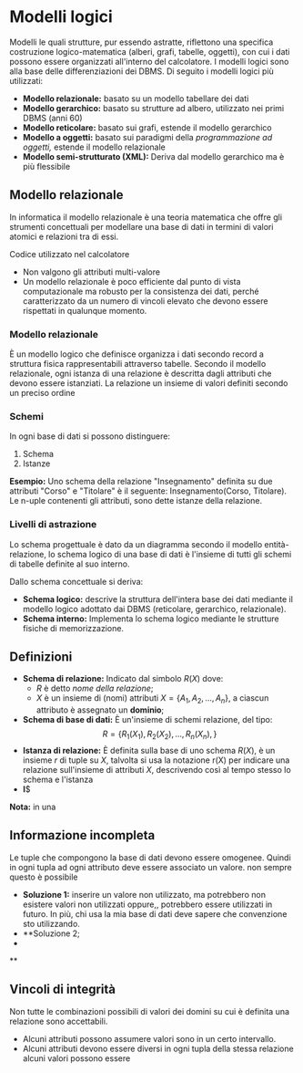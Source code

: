 <link href="styles.css" rel="stylesheet"></link>

# Modelli logici
Modelli le quali strutture, pur essendo astratte, riflettono una specifica costruzione logico-matematica (alberi, grafi, tabelle, oggetti), con cui i dati possono essere organizzati all'interno del calcolatore. I modelli logici sono alla base delle differenziazioni dei DBMS. Di seguito i modelli logici più utilizzati:

- **Modello relazionale:** basato su un modello tabellare dei dati
- **Modello gerarchico:** basato su strutture ad albero, utilizzato nei primi DBMS (anni 60)
- **Modello reticolare:** basato sui grafi, estende il modello gerarchico
- **Modello a oggetti:** basato sui paradigmi della *programmazione ad oggetti,* estende il modello relazionale
- **Modello semi-strutturato (XML):** Deriva dal modello gerarchico ma è più flessibile

## Modello relazionale
In informatica il modello relazionale è una teoria matematica che offre gli strumenti concettuali per modellare una base di dati in termini di valori atomici e relazioni tra di essi.

Codice utilizzato nel calcolatore
- Non valgono gli attributi multi-valore
- Un modello relazionale è poco efficiente dal punto di vista computazionale ma robusto per la consistenza dei dati, perché caratterizzato da un numero di vincoli elevato che devono essere rispettati in qualunque momento.

### Modello relazionale 
È un modello logico che definisce organizza i dati secondo record a struttura fisica rappresentabili attraverso tabelle. 
Secondo il modello relazionale, ogni istanza di una relazione è descritta dagli attributi che devono essere istanziati. La relazione un insieme di valori definiti secondo un preciso ordine 

### Schemi
In ogni base di dati si possono distinguere:
1. Schema
2. Istanze
   
**Esempio:**
Uno schema della relazione "Insegnamento" definita su due attributi "Corso" e "Titolare" è il seguente:
Insegnamento(Corso, Titolare). Le n-uple contenenti gli attributi, sono dette istanze della relazione. 

### Livelli di astrazione
Lo schema progettuale è dato da un diagramma secondo il modello entità-relazione, lo schema logico di una base di dati è l'insieme di tutti gli schemi di tabelle definite al suo interno. 

Dallo schema concettuale si deriva: 
- **Schema logico:** descrive la struttura dell'intera base dei dati mediante il modello logico adottato dai DBMS (reticolare, gerarchico, relazionale).
- **Schema interno:** Implementa lo schema logico mediante le strutture fisiche di memorizzazione.

## Definizioni

- **Schema di relazione:** Indicato dal simbolo $R(X)$ dove:
  - $R$ è detto *nome della relazione*;
  - $X$ è un insieme di (nomi) attributi $X = \{A_1,A_2,...,A_n\}$, a ciascun attributo è assegnato un **dominio**;
- **Schema di base di dati:** È un'insieme di schemi relazione, del tipo: 
$$R = \{R_1(X_1),R_2(X_2),...,R_n(X_n),\}$$
- **Istanza di relazione:** È definita sulla base di uno schema $R(X)$, è un insieme $r$ di tuple su $X$, talvolta si usa la notazione r(X) per indicare una relazione sull'insieme di attributi $X$, descrivendo così al tempo stesso lo schema e l'istanza
- **I**$

**Nota:** in una 


## Informazione incompleta
Le tuple che compongono la base di dati devono essere omogenee. Quindi in ogni tupla ad ogni attributo deve essere associato un valore. non sempre questo è possibile 
- **Soluzione 1:** inserire un valore non utilizzato, ma potrebbero non esistere valori non utilizzati oppure,, potrebbero essere utilizzati in futuro. In più, chi usa la mia base di dati deve sapere che convenzione sto utilizzando. 
- **Soluzione 2;
- 
**

## Vincoli di integrità
Non tutte le combinazioni possibili di valori dei domini su cui è definita una relazione sono accettabili.
- Alcuni attributi possono assumere valori sono in un certo intervallo. 
- Alcuni attributi devono essere diversi in ogni tupla della stessa relazione alcuni  valori possono essere
